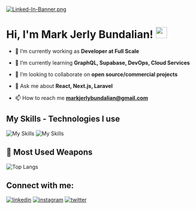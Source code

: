 [![Linked-In-Banner.png](https://i.postimg.cc/HnD5SPzr/Linked-In-Banner.png)](https://postimg.cc/mzjtkj04)

# Hi, I'm Mark Jerly Bundalian! <img src="https://raw.githubusercontent.com/MartinHeinz/MartinHeinz/master/wave.gif" width="30px" height="30px">

- 🔭 I’m currently working as **Developer at Full Scale**

- 🌱 I’m currently learning **GraphQL, Supabase, DevOps, Cloud Services**

- 👯 I’m looking to collaborate on **open source/commercial projects**

- 💬 Ask me about **React, Next.js, Laravel**

- 📫 How to reach me **markjerlybundalian@gmail.com**

## My Skills - Technologies I use
![My Skills](https://skillicons.dev/icons?i=js,ts,react,next,redux,tailwind,jquery,nodejs,expressjs,mongodb,git,github,vercel,netlify,laravel)
![My Skills](https://skillicons.dev/icons?i=html,css,appwrite,firebase,mysql,postgres,bootstrap,vscode,bash,redis,figma,solidity,php,linux,docker)

## 🌟 Most Used Weapons 
![Top Langs](https://github-readme-stats.vercel.app/api/top-langs?username=markiiman&show_icons=true&locale=en&layout=compact&theme=tokyonight)


## Connect with me:
[![linkedin](https://skillicons.dev/icons?i=linkedin)](https://linkedin.com/in/mjmarkii)
[![instagram](https://skillicons.dev/icons?i=instagram)](https://instagram.com/mjmarkii.ig)
[![twitter](https://skillicons.dev/icons?i=twitter)](https://x.com/markiibundalian)
